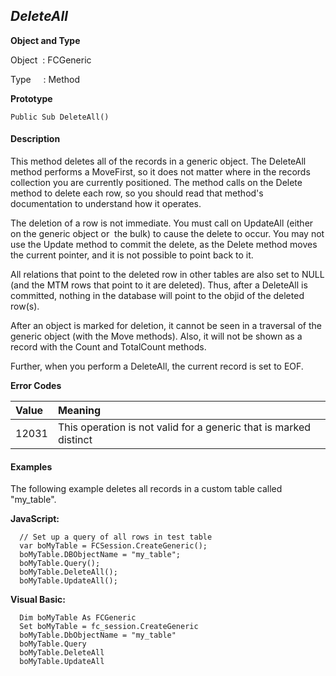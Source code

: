 _DeleteAll_
--------

**Object and Type**

Object  : FCGeneric

Type     : Method

**Prototype**

```
Public Sub DeleteAll()
```

#### Description

This method deletes all of the records in a generic object. The DeleteAll method performs a MoveFirst, so it does not matter where in the records collection you are currently positioned. The method calls on the Delete method to delete each row, so you should read that method's documentation to understand how it operates.

The deletion of a row is not immediate. You must call on UpdateAll (either on the generic object or  the bulk) to cause the delete to occur. You may not use the Update method to commit the delete, as the Delete method moves the current pointer, and it is not possible to point back to it.

All relations that point to the deleted row in other tables are also set to NULL (and the MTM rows that point to it are deleted). Thus, after a DeleteAll is committed, nothing in the database will point to the objid of the deleted row(s).

After an object is marked for deletion, it cannot be seen in a traversal of the generic object (with the Move methods). Also, it will not be shown as a record with the Count and TotalCount methods.

Further, when you perform a DeleteAll, the current record is set to EOF.

**Error Codes**

| Value | Meaning |
|:--- |:--- |
| 12031 | This operation is not valid for a generic that is marked distinct |

#### Examples

The following example deletes all records in a custom table called "my_table".

**JavaScript:**
```
  // Set up a query of all rows in test table
  var boMyTable = FCSession.CreateGeneric();
  boMyTable.DBObjectName = "my_table";
  boMyTable.Query();
  boMyTable.DeleteAll();
  boMyTable.UpdateAll();
```

**Visual Basic:**
```
  Dim boMyTable As FCGeneric
  Set boMyTable = fc_session.CreateGeneric
  boMyTable.DbObjectName = "my_table"
  boMyTable.Query
  boMyTable.DeleteAll
  boMyTable.UpdateAll
```